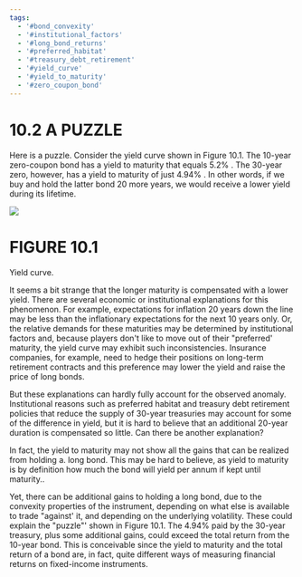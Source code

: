 ```yaml
---
tags:
  - '#bond_convexity'
  - '#institutional_factors'
  - '#long_bond_returns'
  - '#preferred_habitat'
  - '#treasury_debt_retirement'
  - '#yield_curve'
  - '#yield_to_maturity'
  - '#zero_coupon_bond'
---
```

# 10.2 A PUZZLE  

Here is a puzzle. Consider the yield curve shown in Figure 10.1. The 10-year zero-coupon bond has a yield to maturity that equals $5.2\%$ . The 30-year zero, however, has a yield to maturity of just $4.94\%$ . In other words, if we buy and hold the latter bond 20 more years, we would receive a lower yield during its lifetime.  

![](4ab3c5c74ba206c34ea744b395d59f7c6d7e7a92aaa697fabc19de5182a1d65e.jpg)  

# FIGURE 10.1  

Yield curve.  

It seems a bit strange that the longer maturity is compensated with a lower yield. There are several economic or institutional explanations for this phenomenon. For example, expectations for inflation 20 years down the line may be less than the inflationary expectations for the next 10 years only. Or, the relative demands for these maturities may be determined by institutional factors and, because players don't like to move out of their "preferred' maturity, the yield curve may exhibit such inconsistencies. Insurance companies, for example, need to hedge their positions on long-term retirement contracts and this preference may lower the yield and raise the price of long bonds.  

But these explanations can hardly fully account for the observed anomaly. Institutional reasons such as preferred habitat and treasury debt retirement policies that reduce the supply of 30-year treasuries may account for some of the difference in yield, but it is hard to believe that an additional 20-year duration is compensated so little. Can there be another explanation?  

In fact, the yield to maturity may not show all the gains that can be realized from holding a. long bond. This may be hard to believe, as yield to maturity is by definition how much the bond will yield per annum if kept until maturity..  

Yet, there can be additional gains to holding a long bond, due to the convexity properties of the instrument, depending on what else is available to trade "against' it, and depending on the underlying volatility. These could explain the "puzzle"' shown in Figure 10.1. The $4.94\%$ paid by the 30-year treasury, plus some additional gains, could exceed the total return from the 10-year bond. This is conceivable since the yield to maturity and the total return of a bond are, in fact, quite different ways of measuring financial returns on fixed-income instruments.  
